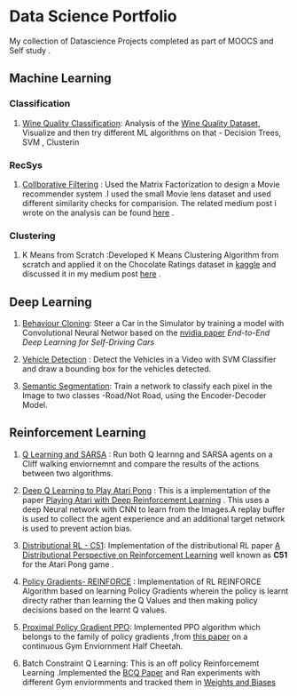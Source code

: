 # Data Science Portfolio

My collection of Datascience Projects completed as part of MOOCS and Self study .
## Machine Learning
### Classification 
1. [Wine Quality Classification](https://github.com/mniju/WineQualityAnalysis/blob/master/WineQuality.ipynb): Analysis of the [Wine Quality Dataset](https://archive.ics.uci.edu/ml/datasets/Wine+Quality), Visualize and then try different ML algorithms on that - Decision Trees, SVM , Clusterin
### RecSys

1. [Collborative Filtering](https://github.com/mniju/Recsys/blob/main/MatrixFactorization/Movie%20Recommendation.ipynb) :  Used the Matrix Factorization to design a Movie recommender system .I used the small Movie lens dataset and used different similarity checks for comparision. The related  medium post i wrote on the analysis can be found [here](https://medium.com/@niju.nicholas/collaborative-filtering-with-matrix-factorization-e5779f7fba74) .

### Clustering

1. K Means from Scratch :Developed K Means Clustering Algorithm from scratch and applied it on the Chocolate Ratings dataset in [kaggle](https://www.kaggle.com/datasets/rtatman/chocolate-bar-ratings)  and discussed it in my medium post [here](https://medium.com/@niju.nicholas/k-means-clustering-from-scratch-with-manual-similarity-measure-89620e64541) .

## Deep Learning

1. [Behaviour Cloning](https://github.com/mniju/CarND-Behavioral-Cloning-P3): Steer a Car in the Simulator by training a model with Convolutional Neural Networ based on the [nvidia paper](https://developer.nvidia.com/blog/deep-learning-self-driving-cars/) *End-to-End Deep Learning for Self-Driving Cars*

2. [Vehicle Detection](https://github.com/mniju/Vehicle-Detection) : Detect the Vehicles in a Video with SVM Classifier and draw a bounding box for the vehicles detected.

3. [Semantic Segmentation](https://github.com/mniju/CarND-Semantic-Segmentation): Train a network to classify each pixel in the Image to two classes -Road/Not Road, using the Encoder-Decoder Model.


## Reinforcement Learning

1. [Q Learning and SARSA](https://github.com/mniju/Practical_RL-Yandex/blob/master/week03_model_free/homework.ipynb) : Run both Q learnng and SARSA agents on a Cliff walking enviornemnt and compare the results of the actions between two algorithms.
   
2. [Deep Q Learning to Play Atari Pong](https://github.com/mniju/Practical_RL-Yandex/blob/master/week04_approx_rl/homework_pytorch_main.ipynb) : This is a implementation of the paper [Playing Atari with Deep Reinforcement Learning](https://arxiv.org/pdf/1312.5602.pdf) . This uses a deep Neural network with CNN to learn from the Images.A replay buffer is used to collect the agent experience and an additional  target network is used to prevent action bias.
   
3. [Distributional RL - C51](https://github.com/mniju/Practical_RL-Yandex/blob/master/week04_approx_rl/C51-Atari.ipynb): Implementation of the distributional RL paper [A Distributional Perspective on Reinforcement Learning](https://arxiv.org/pdf/1707.06887.pdf) well known as  **C51** for the Atari Pong game .
   
4. [Policy Gradients- REINFORCE](https://github.com/mniju/Practical_RL-Yandex/blob/master/week06_policy_based/reinforce_pytorch.ipynb) : Implementation of RL REINFORCE Algorithm based on learning Policy Gradients wherein the policy is learnt directy rather than learning the Q Values and then making policy decisions based on the learnt Q values.
   
5. [Proximal Policy Gradient PPO](https://github.com/mniju/Practical_RL-Yandex/blob/master/week09_policy_II/ppo.ipynb): Implemented PPO algorithm which belongs to the family of policy gradients ,from  [this paper](https://arxiv.org/abs/1707.06347) on a continuous Gym   Enviornment  Half Cheetah.
   
6. Batch Constraint Q Learning: This is an off policy Reinforcememt Learning .Implemented the [BCQ Paper](https://arxiv.org/abs/1812.02900) and Ran experiments with different Gym enviormments and tracked them in [Weights and Biases](https://wandb.ai/niju/BCQ_ant-bullet-medium-v0/runs/2tb5tsak)
